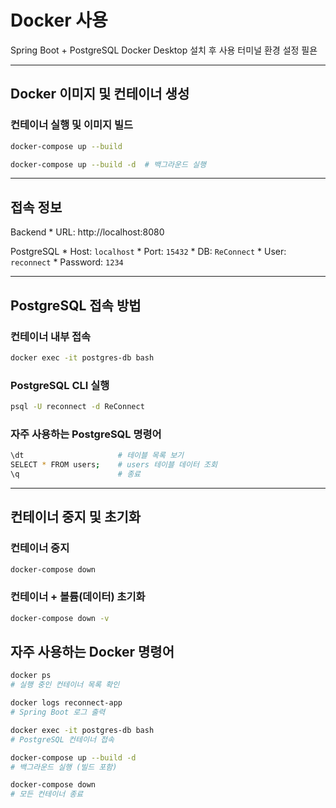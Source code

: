 # Docker 사용

Spring Boot + PostgreSQL 
Docker Desktop 설치 후 사용
터미널 환경 설정 필욘

---

## Docker 이미지 및 컨테이너 생성

### 컨테이너 실행 및 이미지 빌드

```bash
docker-compose up --build

docker-compose up --build -d  # 백그라운드 실행
```

---

## 접속 정보

Backend
    * URL: http://localhost:8080

PostgreSQL
    * Host: `localhost`
    * Port: `15432`
    * DB: `ReConnect`
    * User: `reconnect`
    * Password: `1234`

---

## PostgreSQL 접속 방법

### 컨테이너 내부 접속

```bash
docker exec -it postgres-db bash
```

### PostgreSQL CLI 실행

```bash
psql -U reconnect -d ReConnect
```

### 자주 사용하는 PostgreSQL 명령어

```bash
\dt                     # 테이블 목록 보기
SELECT * FROM users;    # users 테이블 데이터 조회
\q                      # 종료
```

---

## 컨테이너 중지 및 초기화

### 컨테이너 중지

```bash
docker-compose down
```

### 컨테이너 + 볼륨(데이터) 초기화

```bash
docker-compose down -v
```

## 자주 사용하는 Docker 명령어

```bash
docker ps
# 실행 중인 컨테이너 목록 확인

docker logs reconnect-app
# Spring Boot 로그 출력

docker exec -it postgres-db bash
# PostgreSQL 컨테이너 접속

docker-compose up --build -d
# 백그라운드 실행 (빌드 포함)

docker-compose down
# 모든 컨테이너 종료
```